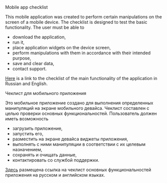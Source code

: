 Mobile app checklist

This mobile application was created to perform certain manipulations on the screen of a mobile device.
The checklist is designed to test the basic functionality.
The user must be able to
- download the application,
- run it,
- place application widgets on the device screen,
- perform manipulations with them in accordance with their intended purpose,
- save and clear data,
- contact support.

<a href="https://docs.google.com/document/d/1nKFWYa_oc10ALcMq_MeAVQeaZ1RJzf2MNZUunSX3zTs/edit?usp=sharing">Here</a> is a link to the checklist of the main functionality of the application in Russian and English.</p></p>



<p>Чеклист для мобильного приложения</p>

Это мобильное приложение создано для выполнения определенных манипуляций на экране мобильного девайса. 
Чеклист составлен с целью проверки основных функциональностей.
Пользователь должен иметь возможность 
- загрузить приложение, 
- запустить его, 
- разместить на экране девайса виджеты приложения,
- выполнять с ними манипуляции в соответствии с их целевым назначением,
- сохранять и очищать данные,
- контактировать со службой поддержки.

<a href="https://docs.google.com/document/d/1nKFWYa_oc10ALcMq_MeAVQeaZ1RJzf2MNZUunSX3zTs/edit?usp=sharing">Здесь</a> размещена ссылка на чеклист основных функциональностей приложения на русском и английском языках.</p>
```bash
